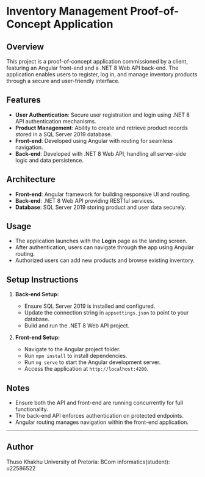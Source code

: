 # Inventory Management Proof-of-Concept Application

## Overview

This project is a proof-of-concept application commissioned by a client, featuring an Angular front-end and a .NET 8 Web API back-end. The application enables users to register, log in, and manage inventory products through a secure and user-friendly interface.

## Features

- **User Authentication**: Secure user registration and login using .NET 8 API authentication mechanisms.
- **Product Management**: Ability to create and retrieve product records stored in a SQL Server 2019 database.
- **Front-end**: Developed using Angular with routing for seamless navigation.
- **Back-end**: Developed with .NET 8 Web API, handling all server-side logic and data persistence.

## Architecture

- **Front-end**: Angular framework for building responsive UI and routing.
- **Back-end**: .NET 8 Web API providing RESTful services.
- **Database**: SQL Server 2019 storing product and user data securely.

## Usage

- The application launches with the **Login** page as the landing screen.
- After authentication, users can navigate through the app using Angular routing.
- Authorized users can add new products and browse existing inventory.

## Setup Instructions

1. **Back-end Setup:**
   - Ensure SQL Server 2019 is installed and configured.
   - Update the connection string in `appsettings.json` to point to your database.
   - Build and run the .NET 8 Web API project.

2. **Front-end Setup:**
   - Navigate to the Angular project folder.
   - Run `npm install` to install dependencies.
   - Run `ng serve` to start the Angular development server.
   - Access the application at `http://localhost:4200`.

## Notes

- Ensure both the API and front-end are running concurrently for full functionality.
- The back-end API enforces authentication on protected endpoints.
- Angular routing manages navigation within the front-end application.

---

## Author
Thuso Khakhu
University of Pretoria: BCom informatics(student): u22586522
